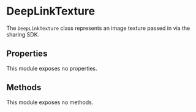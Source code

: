 # DeepLinkTexture

The `DeepLinkTexture` class represents an image texture passed in via the sharing SDK.

## Properties

This module exposes no properties.

## Methods

This module exposes no methods.

